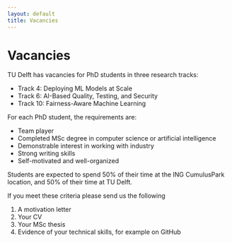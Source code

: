 ```yaml
---
layout: default
title: Vacancies
---
```


# Vacancies

TU Delft has vacancies for PhD students in three research tracks:

- Track 4: Deploying ML Models at Scale
- Track 6: AI-Based Quality, Testing, and Security
- Track 10: Fairness-Aware Machine Learning

For each PhD student, the requirements are:

- Team player
- Completed MSc degree in computer science or artificial intelligence
- Demonstrable interest in working with industry
- Strong writing skills
- Self-motivated and well-organized

Students are expected to spend 50% of their time at the ING CumulusPark location, and 50% of their time at TU Delft.

If you meet these criteria please send us the following

1. A motivation letter
2. Your CV
3. Your MSc thesis
4. Evidence of your technical skills, for example on GitHub